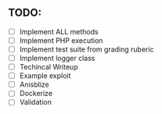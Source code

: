 ## TODO:

- [ ] Implement ALL methods
- [ ] Implement PHP execution
- [ ] Implement test suite from grading ruberic
- [ ] Implement logger class
- [ ] Techincal Writeup
- [ ] Example exploit
- [ ] Anisblize
- [ ] Dockerize
- [ ] Validation
